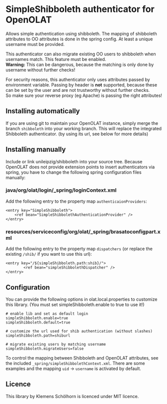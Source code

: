# SimpleShibboleth authenticator for OpenOLAT #

Allows simple authentication using shibboleth. The mapping of shibboleth
attributes to OO attributes is done in the spring config. At least a unique
username must be provided.

This authenticator can also migrate existing OO users to shibboleth
when usernames match. This feature must be enabled.<br />
__Warning:__ This can be dangerous, because the matching is only done by
username without further checks!

For security reasons, this authenticator only uses attributes passed by environment
variable. Passing by header is __not__ supported, because these can be set by the
user and are not trustworthy without further checks.<br />
So make sure your reverse proxy (eg Apache) is passing the right attributes!

## Installing automatically ##

If you are using git to maintain your OpenOLAT instance, simply merge the branch
`shibboleth` into your working branch. This will replace the integrated Shibboleth
authenticator. (by using its url, see below for more details)

## Installing manually ##

Include or link unileipzig/shibboleth into your source tree. Because OpenOLAT does
not provide extension points to insert authenticators via spring, you have to change
the following spring configuration files manually:

### java/org/olat/login/_spring/loginContext.xml ###

Add the following entry to the property map `authenticaionProviders`:
```
<entry key="SimpleShibboleth">
    <ref bean="SimpleShibbolethAuthenticationProvider" />
</entry>
```

### resources/serviceconfig/org/olat/_spring/brasatoconfigpart.xml ###

Add the following entry to the property map `dispatchers` (or replace the
existing `/shib/` if you want to use this url):
```
<entry key="/${simpleShibboleth.path:shib}/">
        <ref bean="simpleShibbolethDispatcher" />
</entry>
```

## Configuration ##

You can provide the following options in olat.local.properties to customize
this library. (You must set simpleShibboleth.enable to true to use it!)

```
# enable lib and set as default login
simpleShibboleth.enable=true
simpleShibboleth.default=true

# customize the url used for shib authentication (without slashes)
simpleShibboleth.path=shiburl

# migrate existing users by matching username
simpleShibboleth.migrateUsers=false
```

To control the mapping between Shibboleth and OpenOLAT attributes, see the
included `_spring/simpleShibbolethContext.xml`. There are some examples and the
mapping `uid` -> `username` is activated by default.

## Licence ##

This library by Klemens Schölhorn is licenced under MIT licence.
